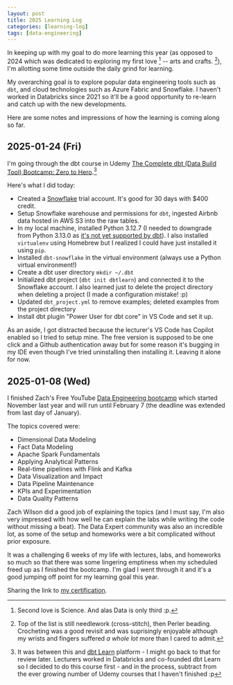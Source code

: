 ```yaml
---
layout: post
title: 2025 Learning Log
categories: [learning-log]
tags: [data-engineering]
---
```



In keeping up with my goal to do more learning this year (as opposed to 2024 which was dedicated to exploring my first love [^1] -- arts and crafts. [^2]), I'm allotting some time outside the daily grind for learning. 

My overarching goal is to explore popular data engineering tools such as `dbt`, and cloud technologies such as Azure Fabric and Snowflake. I haven't worked in Databricks since 2021 so it'll be a good opportunity to re-learn and catch up with the new developments.

Here are some notes and impressions of how the learning is coming along so far.

[^1]: Second love is Science. And alas Data is only third :p.  
[^2]: Top of the list is still needlework (cross-stitch), then Perler beading. Crocheting was a good revisit and was suprisingly enjoyable although my wrists and fingers suffered *a whole lot* more than I cared to admit.


## 2025-01-24 (Fri)
I'm going through the dbt course in Udemy [The Complete dbt (Data Build Tool) Bootcamp: Zero to Hero](https://www.udemy.com/course/complete-dbt-data-build-tool-bootcamp-zero-to-hero-learn-dbt/).[^3] 


[^3]: It was between this and [dbt Learn](https://www.getdbt.com/dbt-learn) platform - I might go back to that for review later. Lecturers worked in Databricks and co-founded dbt Learn so I decided to do this course first - and in the process, subtract from the ever growing number of Udemy courses that I haven't finished :p

Here's what I did today:
- Created a [Snowflake](https://www.snowflake.com/en/) trial account. It's good for 30 days with $400 credit.
- Setup Snowflake warehouse and permissions for `dbt`, ingested Airbnb data hosted in AWS S3 into the raw tables.
- In my local machine, installed Python 3.12.7 (I needed to downgrade from Python 3.13.0 as [it's not yet supported by dbt](https://docs.getdbt.com/faqs/Core/install-python-compatibility)). I also installed `virtualenv` using Homebrew but I realized I could have just installed it using `pip`. 
- Installed `dbt-snowflake` in the virtual environment (always use a Python virtual environment!)
- Create a dbt user directory `mkdir ~/.dbt`
- Initialized dbt project (`dbt init dbtlearn`) and connected it to the Snowflake account. I also learned just to delete the project directory when deleting a project (I made a configuration mistake! :p)
- Updated  `dbt_project.yml` to remove examples; deleted examples from the project directory
- Install dbt plugin "Power User for dbt core" in VS Code and set it up.

As an aside, I got distracted because the lecturer's VS Code has Copilot enabled so I tried to setup mine. The free version is supposed to be one click and a Github authentication away but for some reason it's bugging in my IDE even though I've tried uninstalling then installing it. Leaving it alone for now. 

## 2025-01-08 (Wed)
I finished Zach's Free YouTube [Data Engineering bootcamp](DataExpert.io) which started November last year and will run until February 7 (the deadline was extended from last day of January).

The topics covered were:
- Dimensional Data Modeling  
- Fact Data Modeling  
- Apache Spark Fundamentals  
- Applying Analytical Patterns  
- Real-time pipelines with Flink and Kafka  
- Data Visualization and Impact  
- Data Pipeline Maintenance  
- KPIs and Experimentation  
- Data Quality Patterns

Zach Wilson did a good job of explaining the topics (and I must say, I'm also very impressed with how well he can explain the labs while writing the code without missing a beat). The Data Expert community was also an incredible lot, as some of the setup and homeworks were a bit complicated without prior exposure.

It was a challenging 6 weeks of my life with lectures, labs, and homeworks so much so that there was some lingering emptiness when my scheduled freed up as I finished the bootcamp. I'm glad I went through it and it's a good jumping off point for my learning goal this year.

Sharing the link to [my certification](https://bootcamp.techcreator.io/certification/maryletteroa78207/free-bootcamp-completion).

